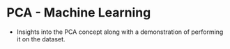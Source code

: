 # PCA - Machine Learning

* Insights into the PCA concept along with a demonstration of performing it on the dataset.

